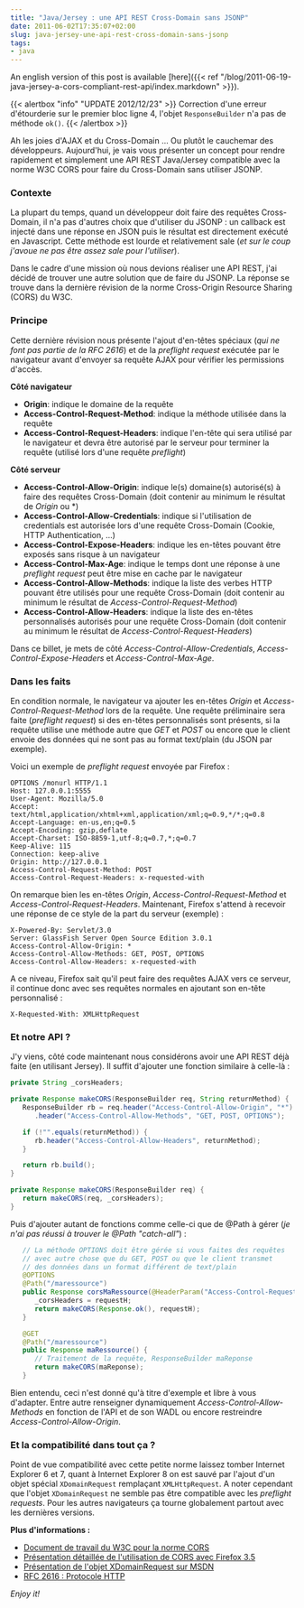 ```yaml
---
title: "Java/Jersey : une API REST Cross-Domain sans JSONP"
date: 2011-06-02T17:35:07+02:00
slug: java-jersey-une-api-rest-cross-domain-sans-jsonp
tags:
- java
---
```


An english version of this post is available [here]({{< ref "/blog/2011-06-19-java-jersey-a-cors-compliant-rest-api/index.markdown" >}}).

{{< alertbox "info" "UPDATE 2012/12/23" >}}
  Correction d'une erreur d'étourderie sur le premier bloc ligne 4, l'objet <code>ResponseBuilder</code> n'a pas de méthode <code>ok()</code>.
{{< /alertbox >}}

Ah les joies d'AJAX et du Cross-Domain ... Ou plutôt le cauchemar des développeurs. Aujourd'hui, je vais vous présenter un concept pour rendre rapidement et simplement une API REST Java/Jersey compatible avec la norme W3C CORS pour faire du Cross-Domain sans utiliser JSONP.

### Contexte

La plupart du temps, quand un développeur doit faire des requêtes Cross-Domain, il n'a pas d'autres choix que d'utiliser du JSONP : un callback est injecté dans une réponse en JSON puis le résultat est directement exécuté en Javascript. Cette méthode est lourde et relativement sale (_et sur le coup j'avoue ne pas être assez sale pour l'utiliser_).

Dans le cadre d'une mission où nous devions réaliser une API REST, j'ai décidé de trouver une autre solution que de faire du JSONP. La réponse se trouve dans la dernière révision de la norme Cross-Origin Resource Sharing (CORS) du W3C.

### Principe

Cette dernière révision nous présente l'ajout d'en-têtes spéciaux (_qui ne font pas partie de la RFC 2616_) et de la _preflight request_ exécutée par le navigateur avant d'envoyer sa requête AJAX pour vérifier les permissions d'accès.

**Côté navigateur**  

  * **Origin**: indique le domaine de la requête
  * **Access-Control-Request-Method**: indique la méthode utilisée dans la requête
  * **Access-Control-Request-Headers**: indique l'en-tête qui sera utilisé par le navigateur et devra être autorisé par le serveur pour terminer la requête (utilisé lors d'une requête _preflight_)

**Côté serveur**  

  * **Access-Control-Allow-Origin**: indique le(s) domaine(s) autorisé(s) à faire des requêtes Cross-Domain (doit contenir au minimum le résultat de _Origin_ ou \*)
  * **Access-Control-Allow-Credentials**: indique si l'utilisation de credentials est autorisée lors d'une requête Cross-Domain (Cookie, HTTP Authentication, ...)
  * **Access-Control-Expose-Headers**: indique les en-têtes pouvant être exposés sans risque à un navigateur
  * **Access-Control-Max-Age**: indique le temps dont une réponse à une _preflight request_ peut être mise en cache par le navigateur
  * **Access-Control-Allow-Methods**: indique la liste des verbes HTTP pouvant être utilisés pour une requête Cross-Domain (doit contenir au minimum le résultat de _Access-Control-Request-Method_)
  * **Access-Control-Allow-Headers**: indique la liste des en-têtes personnalisés autorisés pour une requête Cross-Domain (doit contenir au minimum le résultat de _Access-Control-Request-Headers_)

Dans ce billet, je mets de côté _Access-Control-Allow-Credentials_, _Access-Control-Expose-Headers_ et _Access-Control-Max-Age_.

### Dans les faits

En condition normale, le navigateur va ajouter les en-têtes _Origin_ et _Access-Control-Request-Method_ lors de la requête. Une requête préliminaire sera faite (_preflight request_) si des en-têtes personnalisés sont présents, si la requête utilise une méthode autre que _GET_ et _POST_ ou encore que le client envoie des données qui ne sont pas au format text/plain (du JSON par exemple).

Voici un exemple de _preflight request_ envoyée par Firefox :
``` http
OPTIONS /monurl HTTP/1.1
Host: 127.0.0.1:5555
User-Agent: Mozilla/5.0
Accept: text/html,application/xhtml+xml,application/xml;q=0.9,*/*;q=0.8
Accept-Language: en-us,en;q=0.5
Accept-Encoding: gzip,deflate
Accept-Charset: ISO-8859-1,utf-8;q=0.7,*;q=0.7
Keep-Alive: 115
Connection: keep-alive
Origin: http://127.0.0.1
Access-Control-Request-Method: POST
Access-Control-Request-Headers: x-requested-with
```

On remarque bien les en-têtes _Origin_, _Access-Control-Request-Method_ et _Access-Control-Request-Headers_. Maintenant, Firefox s'attend à recevoir une réponse de ce style de la part du serveur (exemple) :
```
X-Powered-By: Servlet/3.0
Server: GlassFish Server Open Source Edition 3.0.1
Access-Control-Allow-Origin: *
Access-Control-Allow-Methods: GET, POST, OPTIONS
Access-Control-Allow-Headers: x-requested-with
```

A ce niveau, Firefox sait qu'il peut faire des requêtes AJAX vers ce serveur, il continue donc avec ses requêtes normales en ajoutant son en-tête personnalisé :
```
X-Requested-With: XMLHttpRequest
```

### Et notre API ?

J'y viens, côté code maintenant nous considérons avoir une API REST déjà faite (en utilisant Jersey). Il suffit d'ajouter une fonction similaire à celle-là :
``` java
private String _corsHeaders;

private Response makeCORS(ResponseBuilder req, String returnMethod) {
   ResponseBuilder rb = req.header("Access-Control-Allow-Origin", "*")
      .header("Access-Control-Allow-Methods", "GET, POST, OPTIONS");

   if (!"".equals(returnMethod)) {
      rb.header("Access-Control-Allow-Headers", returnMethod);
   }

   return rb.build();
}

private Response makeCORS(ResponseBuilder req) {
   return makeCORS(req, _corsHeaders);
}
```

Puis d'ajouter autant de fonctions comme celle-ci que de @Path à gérer (_je n'ai pas réussi à trouver le @Path "catch-all"_) :
``` java
   // La méthode OPTIONS doit être gérée si vous faites des requêtes
   // avec autre chose que du GET, POST ou que le client transmet
   // des données dans un format différent de text/plain
   @OPTIONS
   @Path("/maressource")
   public Response corsMaRessource(@HeaderParam("Access-Control-Request-Headers") String requestH) {
      _corsHeaders = requestH;
      return makeCORS(Response.ok(), requestH);
   }

   @GET
   @Path("/maressource")
   public Response maRessource() {
      // Traitement de la requête, ResponseBuilder maReponse
      return makeCORS(maReponse);
   }
```

Bien entendu, ceci n'est donné qu'à titre d'exemple et libre à vous d'adapter. Entre autre renseigner dynamiquement _Access-Control-Allow-Methods_ en fonction de l'API et de son WADL ou encore restreindre _Access-Control-Allow-Origin_.

### Et la compatibilité dans tout ça ?

Point de vue compatibilité avec cette petite norme laissez tomber Internet Explorer 6 et 7, quant à Internet Explorer 8 on est sauvé par l'ajout d'un objet spécial `XDomainRequest` remplaçant `XMLHttpRequest`. A noter cependant que l'objet `XDomainRequest` ne semble pas être compatible avec les _preflight requests_. Pour les autres navigateurs ça tourne globalement partout avec les dernières versions.

**Plus d'informations :**

  * [Document de travail du W3C pour la norme CORS](http://www.w3.org/TR/cors/)
  * [Présentation détaillée de l'utilisation de CORS avec Firefox 3.5](https://developer.mozilla.org/En/HTTP_Access_Control)
  * [Présentation de l'objet XDomainRequest sur MSDN](http://msdn.microsoft.com/en-us/library/cc288060\(v=vs.85\).aspx)
  * [RFC 2616 : Protocole HTTP](http://tools.ietf.org/html/rfc2616)


_Enjoy it!_
